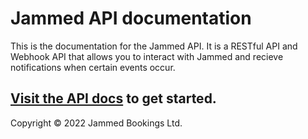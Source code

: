 # Jammed API documentation

This is the documentation for the Jammed API. It is a RESTful API and Webhook API that allows you to interact with Jammed and recieve notifications when certain events occur.

## [Visit the API docs](https://api.jammedapp.com) to get started.

Copyright © 2022 Jammed Bookings Ltd.
